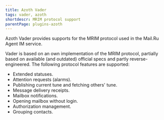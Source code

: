 ```yaml
---
title: Azoth Vader
tags: vader, azoth
shortdescr: MRIM protocol support
parentPage: plugins-azoth
---
```


Azoth Vader provides supports for the MRIM protocol used in the Mail.Ru
Agent IM service.

Vader is based on an own implementation of the MRIM protocol, partially
based on available (and outdated) official specs and partly
reverse-engineered. The following protocol features are supported:

- Extended statuses.
- Attention requests (alarms).
- Publishing current tune and fetching others' tune.
- Message delivery receipts.
- Mailbox notifications.
- Opening mailbox without login.
- Authorization management.
- Grouping contacts.
